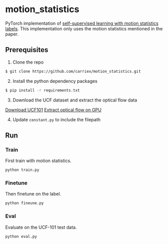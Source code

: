 # motion_statistics
PyTorch implementation of [self-supervised learning with motion statistics labels](https://arxiv.org/abs/1904.03597).
This implementation only uses the motion statistics mentioned in the paper.

## Prerequisites 
1. Clone the repo 
```bash
$ git clone https://github.com/carriex/motion_statistics.git
```

2. Install the python dependency packages 
```bash
$ pip install -r requirements.txt 
```

3. Download the UCF dataset and extract the optical flow data

[Download UCF101](https://www.crcv.ucf.edu/research/data-sets/ucf101/)
[Extract optical flow on GPU](https://github.com/wizyoung/Optical-Flow-GPU-Docker)

4. Update `constant.py` to include the filepath

## Run

### Train

First train with motion statistics.

```bash
python train.py 
```

### Finetune

Then finetune on the label.

```bash
python fineune.py 
```

### Eval

Evaluate on the UCF-101 test data.

```bash
python eval.py 
```


